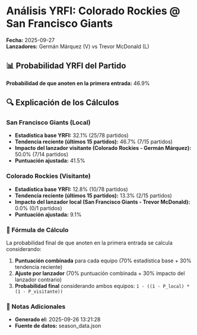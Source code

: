# Análisis YRFI: Colorado Rockies @ San Francisco Giants

**Fecha:** 2025-09-27  
**Lanzadores:** Germán Márquez (V) vs Trevor McDonald (L)

## 📊 Probabilidad YRFI del Partido

**Probabilidad de que anoten en la primera entrada:** 46.9%

## 🔍 Explicación de los Cálculos

### San Francisco Giants (Local)
- **Estadística base YRFI:** 32.1% (25/78 partidos)
- **Tendencia reciente (últimos 15 partidos):** 46.7% (7/15 partidos)
- **Impacto del lanzador visitante (Colorado Rockies - Germán Márquez):** 50.0% (7/14 partidos)
- **Puntuación ajustada:** 41.5%

### Colorado Rockies (Visitante)
- **Estadística base YRFI:** 12.8% (10/78 partidos)
- **Tendencia reciente (últimos 15 partidos):** 13.3% (2/15 partidos)
- **Impacto del lanzador local (San Francisco Giants - Trevor McDonald):** 0.0% (0/1 partidos)
- **Puntuación ajustada:** 9.1%

### 📝 Fórmula de Cálculo

La probabilidad final de que anoten en la primera entrada se calcula considerando:
1. **Puntuación combinada** para cada equipo (70% estadística base + 30% tendencia reciente)
2. **Ajuste por lanzador** (70% puntuación combinada + 30% impacto del lanzador contrario)
3. **Probabilidad final** considerando ambos equipos: `1 - ((1 - P_local) * (1 - P_visitante))`

### 📌 Notas Adicionales

- **Generado el:** 2025-09-26 13:21:28
- **Fuente de datos:** season_data.json
